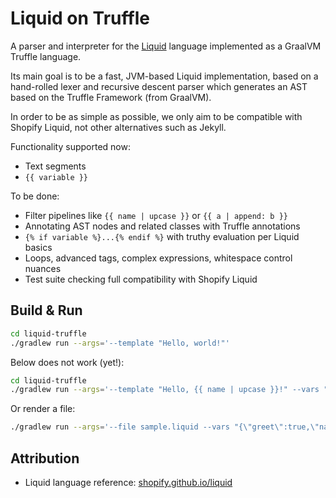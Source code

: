 # Liquid on Truffle

A parser and interpreter for the [Liquid](https://shopify.github.io/liquid/) language implemented as a GraalVM Truffle language. 

Its main goal is to be a fast, JVM-based Liquid implementation, based on a hand-rolled lexer and recursive descent 
parser which generates an AST based on the Truffle Framework (from GraalVM).

In order to be as simple as possible, we only aim to be compatible with Shopify Liquid, not
other alternatives such as Jekyll.

Functionality supported now:
- Text segments
- `{{ variable }}` 

To be done:
- Filter pipelines like `{{ name | upcase }}` or `{{ a | append: b }}`
- Annotating AST nodes and related classes with Truffle annotations
- `{% if variable %}...{% endif %}` with truthy evaluation per Liquid basics
- Loops, advanced tags, complex expressions, whitespace control nuances
- Test suite checking full compatibility with Shopify Liquid

## Build & Run

```bash
cd liquid-truffle
./gradlew run --args='--template "Hello, world!"'
```

Below does not work (yet!):
```bash
cd liquid-truffle
./gradlew run --args='--template "Hello, {{ name | upcase }}!" --vars "{\"name\":\"world\"}"'
```

Or render a file:

```bash
./gradlew run --args='--file sample.liquid --vars "{\"greet\":true,\"name\":\"world\"}"'
```

## Attribution
- Liquid language reference: [shopify.github.io/liquid](https://shopify.github.io/liquid/)
